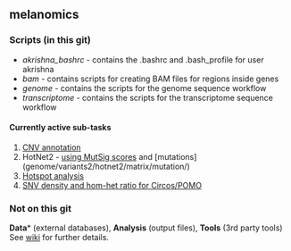 ## melanomics

### Scripts (in this git)
 * *akrishna_bashrc* - contains the .bashrc and .bash_profile for user akrishna
 * *bam* - contains scripts for creating BAM files for regions inside genes
 * *genome* - contains the scripts for the genome sequence workflow
 * *transcriptome* - contains the scripts for the transcriptome sequence workflow

#### Currently active sub-tasks
1. [CNV annotation](genome/abscnseq/dgv)
2. HotNet2 - [using MutSig scores](genome/variants2/hotnet2/matrix) and [mutations] (genome/variants2/hotnet2/matrix/mutation/)
3. [Hotspot analysis](genome/variants2/hotspot/)
4. [SNV density and hom-het ratio for Circos/POMO](genome/variants2/density/)

### Not on this git
**Data*** (external databases), **Analysis** (output files), **Tools** (3rd party tools)
See [wiki](https://github.com/ak352/melanomics/wiki) for further details.
